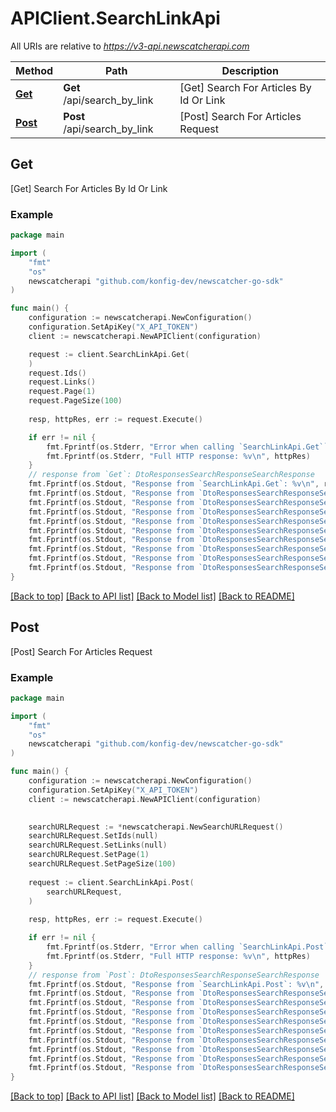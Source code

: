 # APIClient.SearchLinkApi

All URIs are relative to *https://v3-api.newscatcherapi.com*

Method | Path | Description
------------- | ------------- | -------------
[**Get**](SearchLinkApi.md#Get) | **Get** /api/search_by_link | [Get] Search For Articles By Id Or Link
[**Post**](SearchLinkApi.md#Post) | **Post** /api/search_by_link | [Post] Search For Articles Request



## Get

[Get] Search For Articles By Id Or Link



### Example

```go
package main

import (
    "fmt"
    "os"
    newscatcherapi "github.com/konfig-dev/newscatcher-go-sdk"
)

func main() {
    configuration := newscatcherapi.NewConfiguration()
    configuration.SetApiKey("X_API_TOKEN")
    client := newscatcherapi.NewAPIClient(configuration)

    request := client.SearchLinkApi.Get(
    )
    request.Ids()
    request.Links()
    request.Page(1)
    request.PageSize(100)
    
    resp, httpRes, err := request.Execute()

    if err != nil {
        fmt.Fprintf(os.Stderr, "Error when calling `SearchLinkApi.Get``: %v\n", err)
        fmt.Fprintf(os.Stderr, "Full HTTP response: %v\n", httpRes)
    }
    // response from `Get`: DtoResponsesSearchResponseSearchResponse
    fmt.Fprintf(os.Stdout, "Response from `SearchLinkApi.Get`: %v\n", resp)
    fmt.Fprintf(os.Stdout, "Response from `DtoResponsesSearchResponseSearchResponse.Get.Status`: %v\n", *resp.Status)
    fmt.Fprintf(os.Stdout, "Response from `DtoResponsesSearchResponseSearchResponse.Get.TotalHits`: %v\n", resp.TotalHits)
    fmt.Fprintf(os.Stdout, "Response from `DtoResponsesSearchResponseSearchResponse.Get.Page`: %v\n", resp.Page)
    fmt.Fprintf(os.Stdout, "Response from `DtoResponsesSearchResponseSearchResponse.Get.TotalPages`: %v\n", resp.TotalPages)
    fmt.Fprintf(os.Stdout, "Response from `DtoResponsesSearchResponseSearchResponse.Get.PageSize`: %v\n", resp.PageSize)
    fmt.Fprintf(os.Stdout, "Response from `DtoResponsesSearchResponseSearchResponse.Get.Articles`: %v\n", *resp.Articles)
    fmt.Fprintf(os.Stdout, "Response from `DtoResponsesSearchResponseSearchResponse.Get.UserInput`: %v\n", resp.UserInput)
    fmt.Fprintf(os.Stdout, "Response from `DtoResponsesSearchResponseSearchResponse.Get.ClustersCount`: %v\n", *resp.ClustersCount)
    fmt.Fprintf(os.Stdout, "Response from `DtoResponsesSearchResponseSearchResponse.Get.Clusters`: %v\n", *resp.Clusters)
}
```

[[Back to top]](#) [[Back to API list]](../README.md#documentation-for-api-endpoints)
[[Back to Model list]](../README.md#documentation-for-models)
[[Back to README]](../README.md)


## Post

[Post] Search For Articles Request



### Example

```go
package main

import (
    "fmt"
    "os"
    newscatcherapi "github.com/konfig-dev/newscatcher-go-sdk"
)

func main() {
    configuration := newscatcherapi.NewConfiguration()
    configuration.SetApiKey("X_API_TOKEN")
    client := newscatcherapi.NewAPIClient(configuration)

    
    searchURLRequest := *newscatcherapi.NewSearchURLRequest()
    searchURLRequest.SetIds(null)
    searchURLRequest.SetLinks(null)
    searchURLRequest.SetPage(1)
    searchURLRequest.SetPageSize(100)
    
    request := client.SearchLinkApi.Post(
        searchURLRequest,
    )
    
    resp, httpRes, err := request.Execute()

    if err != nil {
        fmt.Fprintf(os.Stderr, "Error when calling `SearchLinkApi.Post``: %v\n", err)
        fmt.Fprintf(os.Stderr, "Full HTTP response: %v\n", httpRes)
    }
    // response from `Post`: DtoResponsesSearchResponseSearchResponse
    fmt.Fprintf(os.Stdout, "Response from `SearchLinkApi.Post`: %v\n", resp)
    fmt.Fprintf(os.Stdout, "Response from `DtoResponsesSearchResponseSearchResponse.Post.Status`: %v\n", *resp.Status)
    fmt.Fprintf(os.Stdout, "Response from `DtoResponsesSearchResponseSearchResponse.Post.TotalHits`: %v\n", resp.TotalHits)
    fmt.Fprintf(os.Stdout, "Response from `DtoResponsesSearchResponseSearchResponse.Post.Page`: %v\n", resp.Page)
    fmt.Fprintf(os.Stdout, "Response from `DtoResponsesSearchResponseSearchResponse.Post.TotalPages`: %v\n", resp.TotalPages)
    fmt.Fprintf(os.Stdout, "Response from `DtoResponsesSearchResponseSearchResponse.Post.PageSize`: %v\n", resp.PageSize)
    fmt.Fprintf(os.Stdout, "Response from `DtoResponsesSearchResponseSearchResponse.Post.Articles`: %v\n", *resp.Articles)
    fmt.Fprintf(os.Stdout, "Response from `DtoResponsesSearchResponseSearchResponse.Post.UserInput`: %v\n", resp.UserInput)
    fmt.Fprintf(os.Stdout, "Response from `DtoResponsesSearchResponseSearchResponse.Post.ClustersCount`: %v\n", *resp.ClustersCount)
    fmt.Fprintf(os.Stdout, "Response from `DtoResponsesSearchResponseSearchResponse.Post.Clusters`: %v\n", *resp.Clusters)
}
```

[[Back to top]](#) [[Back to API list]](../README.md#documentation-for-api-endpoints)
[[Back to Model list]](../README.md#documentation-for-models)
[[Back to README]](../README.md)

